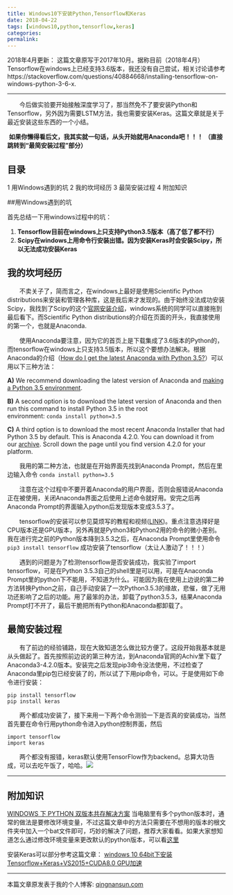 ```yaml
---
title: Windows10下安装Python,Tensorflow和Keras
date: 2018-04-22
tags: [windows10,python,tensorflow,keras]
categories: 
permalink: 
---
```


2018年4月更新：
这篇文章原写于2017年10月。据称目前（2018年4月）Tensorflow在windows上已经支持3.6版本，我还没有自己尝试，相关讨论请参考https://stackoverflow.com/questions/40884668/installing-tensorflow-on-windows-python-3-6-x.
***
&emsp;&emsp;今后做实验要开始接触深度学习了，那当然免不了要安装Python和Tensorflow，另外因为需要LSTM方法，我也需要安装Keras。这篇文章就是关于最近安装这些东西的一个小结。

 **如果你懒得看后文，我其实就一句话，从头开始就用Anaconda吧！！！ （直接跳转到“最简安装过程”部分）**

## 目录
1 用Windows遇到的坑
2 我的坎坷经历
3 最简安装过程
4 附加知识

##用Windows遇到的坑

首先总结一下用windows过程中的坑：
1.  **Tensorflow目前在windows上只支持Python3.5版本（高了低了都不行）**
2.  **Scipy在windows上用命令行安装出错。因为安装Keras时会安装Scipy，所以无法成功安装Keras**

## 我的坎坷经历

&emsp;&emsp;不卖关子了，简而言之，在windows上最好是使用Scientific Python distributions来安装和管理各种库，这是我后来才发现的。由于始终没法成功安装Scipy，我找到了Scipy的这个[官网安装介绍](https://scipy.org/install.html)，windows系统的同学可以直接拖到最后看下。而Scientific Python distributions的介绍在页面的开头，我直接使用的第一个，也就是Anaconda.

&emsp;&emsp;使用Anaconda要注意，因为它的首页上是下载集成了3.6版本的Python的，而tensorflow在windows上只支持3.5版本，所以这个要想办法解决。根据Anaconda的介绍（[How do I get the latest Anaconda with Python 3.5?](https://docs.continuum.io/anaconda/faq#id6)）可以用以下三种方法：

**A)** We recommend downloading the latest version of Anaconda and [making a Python 3.5 environment](https://conda.io/docs/py2or3.html).

**B)** A second option is to download the latest version of Anaconda and then run this command to install Python 3.5 in the root environment: `conda install python=3.5`

**C)** A third option is to download the most recent Anaconda Installer that had Python 3.5 by default. This is Anaconda 4.2.0\. You can download it from our [archive](https://repo.continuum.io/archive/). Scroll down the page until you find version 4.2.0 for your platform.

&emsp;&emsp;我用的第二种方法，也就是在开始界面先找到Anaconda Prompt，然后在里边输入命令 `conda install python=3.5`

&emsp;&emsp;注意在这个过程中不要开着Anaconda的用户界面，否则会报错说Anaconda正在被使用，关闭Anaconda界面之后使用上述命令就好用。安完之后再Anaconda Prompt的界面输入python后发现版本变成3.5.3了。

&emsp;&emsp;tensorflow的安装可以参见莫烦写的教程和视频([LINK](https://morvanzhou.github.io/tutorials/machine-learning/tensorflow/1-2-install/))。重点注意选择好是CPU版本还是GPU版本，另外再就是Python3和Python2用的命令的微小差别。我在进行完之前的Python版本降到3.5.3之后，在Anaconda Prompt里使用命令 `pip3 install tensorflow` 成功安装了tensorflow（太让人激动了！！！）

&emsp;&emsp;遇到的问题是为了检测tensorflow是否安装成功，我实验了import tensorflow，可是在Python 3.5.3自己的shell里是可以用，可是在Anaconda Prompt里的python下不能用，不知道为什么。可能因为我在使用上边说的第二种方法转换Python之前，自己手动安装了一次Python3.5.3的缘故，悲催，做了无用功还影响了之后的功能。用了最笨的办法，卸载了python3.5.3，结果Anaconda Prompt打不开了，最后干脆把所有Python和Anaconda都卸载了。

## 最简安装过程

&emsp;&emsp;有了前边的经验铺路，现在大致知道怎么做比较方便了。这段开始我基本就是从头做起了。首先按照前边说的第三种方法，到Anaconda官网的Achiv里下载了Anaconda3-4.2.0版本。安装完之后发现pip3命令没法使用，不过检查了Anaconda里pip包已经安装了的，所以试了下用pip命令，可以。于是使用如下命令进行安装：

    pip install tensorflow
    pip install keras

&emsp;&emsp;两个都成功安装了，接下来用一下两个命令测验一下是否真的安装成功，当然首先要在命令行用python命令进入python控制界面，然后

    import tensorflow
    import keras
&emsp;&emsp;两个都没有报错，keras默认使用TensorFlow作为backend。总算大功告成，可以去吃午饭了，哈哈。![](https://upload-images.jianshu.io/upload_images/4815334-9bdded1ebd96991d.jpg?imageMogr2/auto-orient/strip%7CimageView2/2/w/1240)


* * *

## 附加知识

[WINDOWS 下 PYTHON 双版本共存解决方案](http://xiaoyc.com/multi-version-solution-of-python-on-windows/)
当电脑里有多个python版本时，通常的做法是要修改环境变量，不过这篇文章中的方法只需要在不想用的版本的根文件夹中加入一个bat文件即可，巧妙的解决了问题，推荐大家看看。如果大家想知道怎么通过修改环境变量来更改默认的python版本，可以看[这里](http://blog.csdn.net/qq_25579889/article/details/52895683)

安装Keras可以部分参考这篇文章：
[windows 10 64bit下安装Tensorflow+Keras+VS2015+CUDA8.0 GPU加速](http://www.jianshu.com/p/c245d46d43f0)

***
本篇文章原发表于我的个人博客: [qingnansun.com](http://qingnansun.com/pythonkerasunderwindows)
